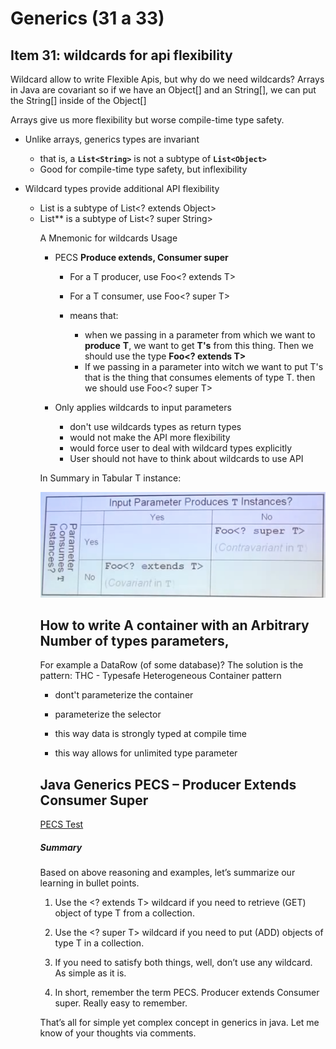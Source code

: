 # Generics (31 a 33)


## Item 31: wildcards for api flexibility

Wildcard allow to write Flexible Apis, but why do we need wildcards?
Arrays in Java are covariant so if we have an Object[] and an String[], we can put the String[] inside of the Object[]

Arrays give us more flexibility but worse compile-time type safety.


* Unlike arrays, generics types are invariant

  - that is, a **`List<String>`** is not a subtype of **`List<Object>`**
  - Good for compile-time type safety, but inflexibility
  
- Wildcard types provide additional API flexibility

  - List<String> is a subtype of List<? extends Object>
  - List<Object>** is a subtype of List<? super String>
  
A Mnemonic for wildcards Usage

- PECS **Produce extends, Consumer super**  

  - For a T producer, use Foo<? extends T>
  - For a T consumer, use Foo<? super T>
  
  - means that:
   
    - when we passing in a parameter from which we want to **produce** **T**, we want to get **T's** from this thing. Then we should use the type **Foo<? extends T>** 
    - If we passing in a parameter into witch we want to put T's that is the thing that consumes elements of type T. then we should use Foo<? super T>

- Only applies wildcards to input parameters
  - don't use wildcards types as return types
  - would not make the API more flexibility
  - would force user to deal with wildcard types explicitly
  - User should not have to think about wildcards to use API  
  

In Summary in Tabular T instance:

![PECS](pecs.png)
  
  
## How to write A container with an Arbitrary Number of types parameters, 

For example a DataRow (of some database)?
The solution is the pattern: THC - Typesafe Heterogeneous Container pattern 

 - dont't parameterize the container
 - parameterize the selector
 
 - this way data is strongly typed at compile time
 - this way allows for unlimited type parameter



## Java Generics PECS – Producer Extends Consumer Super

[PECS Test ](../src/test/java/io/costax/chapter5/PECSTest.java)

##### Summary

Based on above reasoning and examples, let’s summarize our learning in bullet points.

1. Use the <? extends T> wildcard if you need to retrieve (GET) object of type T from a collection.

2. Use the <? super T> wildcard if you need to put (ADD) objects of type T in a collection.

3. If you need to satisfy both things, well, don’t use any wildcard. As simple as it is.

4. In short, remember the term PECS. Producer extends Consumer super. Really easy to remember.

That’s all for simple yet complex concept in generics in java. Let me know of your thoughts via comments.